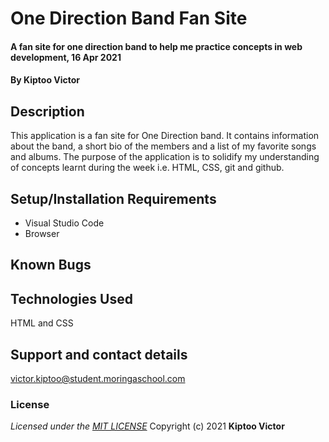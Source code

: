 # One Direction Band Fan Site
#### A fan site for one direction band to help me practice concepts in web development, 16 Apr 2021
#### By **Kiptoo Victor**
## Description

This application is a fan site for One Direction band. It contains information about the band, a short bio of the members and a list of my favorite songs and albums. The purpose of the application is to solidify my understanding of concepts learnt during the week i.e. HTML, CSS, git and github.
## Setup/Installation Requirements
* Visual Studio Code
* Browser

## Known Bugs

## Technologies Used
HTML and CSS
## Support and contact details
victor.kiptoo@student.moringaschool.com
### License
*Licensed under the [MIT LICENSE](LICENSE)*
Copyright (c) 2021 **Kiptoo Victor**
  